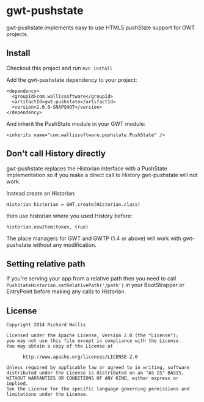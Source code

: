 # gwt-pushstate

gwt-pushstate implements easy to use HTML5 pushState support for GWT projects.

## Install

Checkout this project and run `mvn install`

Add the gwt-pushstate dependency to your project:

    <dependency>
      <groupId>com.wallissoftware</groupId>
      <artifactId>gwt-pushstate</artifactId>
      <version>2.0.0-SNAPSHOT</version>
    </dependency>

And inherit the PushState module in your GWT module:

    <inherits name="com.wallissoftware.pushstate.PushState" />


## Don't call History directly

gwt-pushstate replaces the Historian interface with a PushState Implementation so if you make a direct call to History gwt-pushstate will not work.

Instead create an Historian:

`Historian historian = GWT.create(Historian.class)`

then use historian where you used History before:

`historian.newItem(token, true)`

The place managers for GWT and GWTP (1.4 or above) will work with gwt-pushstate without any modification.

## Setting relative path

If you're serving your app from a relative path then you need to call `PushStateHistorian.setRelativePath('/path')` in your BootStrapper or EntryPoint before making any calls to Historian.

## License

    Copyright 2014 Richard Wallis
    
    Licensed under the Apache License, Version 2.0 (the "License");
    you may not use this file except in compliance with the License.
    You may obtain a copy of the License at
    
          http://www.apache.org/licenses/LICENSE-2.0
    
    Unless required by applicable law or agreed to in writing, software
    distributed under the License is distributed on an "AS IS" BASIS,
    WITHOUT WARRANTIES OR CONDITIONS OF ANY KIND, either express or implied.
    See the License for the specific language governing permissions and
    limitations under the License.
